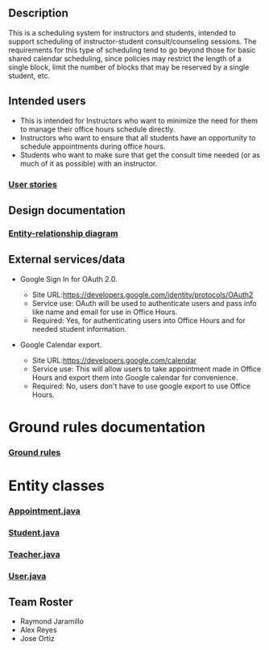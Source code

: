 ## Description

This is a scheduling system for instructors and students, intended to support scheduling of instructor-student consult/counseling sessions.
The requirements for this type of scheduling tend to go beyond those for basic shared calendar scheduling, since policies may restrict the length of a single block,
 limit the number of blocks that may be reserved by a single student, etc.

## Intended users

* This is intended for Instructors who want to minimize the need for them to manage their office hours schedule directly.
* Instructors who want to ensure that all students have an opportunity to schedule appointments during office hours.
* Students who want to make sure that get the consult time needed (or as much of it as possible) with an instructor.

### [User stories](user-stories.md)

## Design documentation

### [Entity-relationship diagram](erd.md)

## External services/data

* Google Sign In for OAuth 2.0.

    * Site URL:<https://developers.google.com/identity/protocols/OAuth2>
    * Service use: OAuth will be used to authenticate users and pass info like name and email for use in Office Hours.
    * Required: Yes, for authenticating users into Office Hours and for needed student information.

* Google Calendar export.

    * Site URL:<https://developers.google.com/calendar>
    * Service use: This will allow users to take appointment made in Office Hours and export them into Google calendar for convenience.
    * Required: No, users don't have to use google export to use Office Hours.

# Ground rules documentation

### [Ground rules](ground-rules.md)

# Entity classes

### [Appointment.java](https://github.com/office-hours/server/blob/master/src/main/java/edu/cnm/deepdive/officehours/model/entity/Appointment.java)

### [Student.java](https://github.com/office-hours/server/blob/master/src/main/java/edu/cnm/deepdive/officehours/model/entity/Student.java)

### [Teacher.java](https://github.com/office-hours/server/blob/master/src/main/java/edu/cnm/deepdive/officehours/model/entity/Teacher.java)

### [User.java](https://github.com/office-hours/server/blob/master/src/main/java/edu/cnm/deepdive/officehours/model/entity/User.java)

## Team Roster

* Raymond Jaramillo
* Alex Reyes
* Jose Ortiz